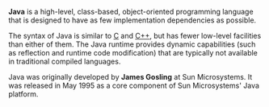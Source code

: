 
**Java** is a high-level, class-based, object-oriented programming language that is designed to have as few implementation dependencies as possible.

The syntax of Java is similar to [C](/wiki/C) and [C++](/wiki/C++), but has fewer low-level facilities than either of them. The Java runtime provides dynamic capabilities (such as reflection and runtime code modification) that are typically not available in traditional compiled languages. 

Java was originally developed by **James Gosling** at Sun Microsystems. It was released in May 1995 as a core component of Sun Microsystems' Java platform.